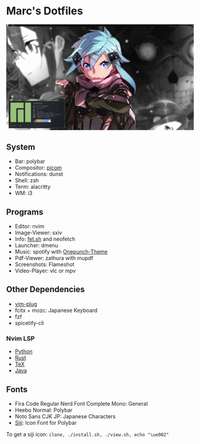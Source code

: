 # Marc's Dotfiles

![PC](screenshots/pc.png)

## System

+ Bar: polybar
+ Compositor: [picom](https://github.com/ibhagwan/picom)
+ Notifications: dunst
+ Shell: zsh
+ Term: alacritty
+ WM: i3

## Programs
+ Editor: nvim
+ Image-Viewer: sxiv
+ Info: [fet.sh](https://github.com/6gk/fet.sh) and neofetch
+ Launcher: dmenu
+ Music: spotify with [Onepunch-Theme](https://github.com/morpheusthewhite/spicetify-themes/tree/master/Onepunch)
+ Pdf-Viewer: zathura with mupdf
+ Screenshots: Flameshot
+ Video-Player: vlc or mpv

## Other Dependencies

+ [vim-plug](https://github.com/junegunn/vim-plug)
+ fcitx + mozc: Japanese Keyboard
+ fzf
+ spicetify-cli

### Nvim LSP

+ [Python](https://github.com/palantir/python-language-server)
+ [Rust](https://github.com/rust-analyzer/rust-analyzer)
+ [TeX](https://github.com/latex-lsp/texlab)
+ [Java](https://github.com/neovim/nvim-lspconfig#jdtls)

## Fonts
+ Fira Code Regular Nerd Font Complete Mono: General
+ Heebo Normal: Polybar
+ Noto Sans CJK JP: Japanese Characters
+ [Siji](https://github.com/stark/siji): Icon Font for Polybar

To get a siji icon: `clone, ./install.sh, ./view.sh, echo "\ue002"`
